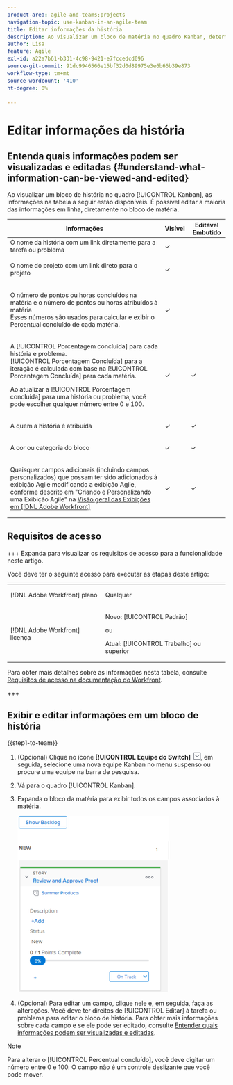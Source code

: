 ```yaml
---
product-area: agile-and-teams;projects
navigation-topic: use-kanban-in-an-agile-team
title: Editar informações da história
description: Ao visualizar um bloco de matéria no quadro Kanban, determinadas informações estão disponíveis para edição em linha, diretamente do bloco de matéria.
author: Lisa
feature: Agile
exl-id: a22a7b61-b331-4c98-9421-e7fccedcd096
source-git-commit: 91dc9946566e15bf32d0d89975e3e6b66b39e873
workflow-type: tm+mt
source-wordcount: '410'
ht-degree: 0%

---
```


# Editar informações da história

## Entenda quais informações podem ser visualizadas e editadas {#understand-what-information-can-be-viewed-and-edited}

Ao visualizar um bloco de história no quadro [!UICONTROL Kanban], as informações na tabela a seguir estão disponíveis. É possível editar a maioria das informações em linha, diretamente no bloco de matéria.

<table style="table-layout:auto"> 
 <col> 
 <col> 
 <col> 
 <thead> 
  <tr> 
   <th><strong>Informações</strong> </th> 
   <th><strong>Visível</strong> </th> 
   <th><strong>Editável Embutido</strong> </th> 
  </tr> 
 </thead> 
 <tbody> 
  <tr> 
   <td>O nome da história com um link diretamente para a tarefa ou problema</td> 
   <td>✓</td> 
   <td> </td> 
  </tr> 
  <tr> 
   <td> <p>O nome do projeto com um link direto para o projeto</p> </td> 
   <td>✓ </td> 
   <td> </td> 
  </tr> 
  <tr> 
   <td> <p>O número de pontos ou horas concluídos na matéria e o número de pontos ou horas atribuídos à matéria<br>Esses números são usados para calcular e exibir o Percentual concluído de cada matéria.</p> </td> 
   <td>✓</td> 
   <td> </td> 
  </tr> 
  <tr> 
   <td> <p>A [!UICONTROL Porcentagem concluída] para cada história e problema.<br>[!UICONTROL Porcentagem Concluída] para a iteração é calculada com base na [!UICONTROL Porcentagem Concluída] para cada matéria.<br></p> <p>Ao atualizar a [!UICONTROL Porcentagem concluída] para uma história ou problema, você pode escolher qualquer número entre 0 e 100.</p> </td> 
   <td>✓</td> 
   <td>✓</td> 
  </tr> 
  <tr> 
   <td> <p>A quem a história é atribuída</p> </td> 
   <td>✓</td> 
   <td>✓</td> 
  </tr> 
  <tr> 
   <td> <p>A cor ou categoria do bloco</p> </td> 
   <td>✓</td> 
   <td>✓</td> 
  </tr> 
  <tr> 
   <td> <p>Quaisquer campos adicionais (incluindo campos personalizados) que possam ter sido adicionados à exibição Agile modificando a exibição Agile, conforme descrito em "Criando e Personalizando uma Exibição Agile" na <a href="../../reports-and-dashboards/reports/reporting-elements/views-overview.md" class="MCXref xref">Visão geral das Exibições em [!DNL Adobe Workfront]</a></p> </td> 
   <td>✓</td> 
   <td>✓</td> 
  </tr> 
 </tbody> 
</table>

## Requisitos de acesso

+++ Expanda para visualizar os requisitos de acesso para a funcionalidade neste artigo.

Você deve ter o seguinte acesso para executar as etapas deste artigo:

<table style="table-layout:auto"> 
 <col> 
 </col> 
 <col> 
 </col> 
 <tbody> 
  <tr> 
   <td role="rowheader">[!DNL Adobe Workfront] plano</td> 
   <td> <p>Qualquer</p> </td> 
  </tr> 
  <tr> 
   <td role="rowheader">[!DNL Adobe Workfront] licença</td> 
   <td> <p>Novo: [!UICONTROL Padrão]</p> 
   ou
   <p>Atual: [!UICONTROL Trabalho] ou superior</p> </td> 
  </tr>
 </tbody> 
</table>

Para obter mais detalhes sobre as informações nesta tabela, consulte [Requisitos de acesso na documentação do Workfront](/help/quicksilver/administration-and-setup/add-users/access-levels-and-object-permissions/access-level-requirements-in-documentation.md).

+++

## Exibir e editar informações em um bloco de história

{{step1-to-team}}

1. (Opcional) Clique no ícone **[!UICONTROL Equipe do Switch]** ![Ícone Equipe do Switch](assets/switch-team-icon.png), em seguida, selecione uma nova equipe Kanban no menu suspenso ou procure uma equipe na barra de pesquisa.

1. Vá para o quadro [!UICONTROL Kanban].
1. Expanda o bloco da matéria para exibir todos os campos associados à matéria.

   ![Cartão de história](assets/story-expanded-on-kanban-board-2021-350x405.png)

1. (Opcional) Para editar um campo, clique nele e, em seguida, faça as alterações.
Você deve ter direitos de [!UICONTROL Editar] à tarefa ou problema para editar o bloco de história.
Para obter mais informações sobre cada campo e se ele pode ser editado, consulte [Entender quais informações podem ser visualizadas e editadas](#understand-what-information-can-be-viewed-and-edited).

>[!NOTE]
>
>Para alterar o [!UICONTROL Percentual concluído], você deve digitar um número entre 0 e 100. O campo não é um controle deslizante que você pode mover.
